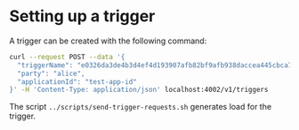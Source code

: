 # Setting up a trigger

A trigger can be created with the following command:

```bash
curl --request POST --data '{
  "triggerName": "e0326da3de4b3d4ef4d193907afb82bf9afb938daccea445cbca747bb79c9139:NoOp:noOp",
  "party": "alice",
  "applicationId": "test-app-id"
}' -H 'Content-Type: application/json' localhost:4002/v1/triggers
```
The script ```../scripts/send-trigger-requests.sh``` generates load for the trigger.